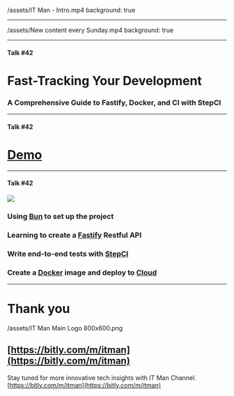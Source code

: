 
/assets/IT Man - Intro.mp4
background: true

---

/assets/New content every Sunday.mp4
background: true

---

#### Talk #42
# Fast-Tracking Your Development
### A Comprehensive Guide to Fastify, Docker, and CI with StepCI

---
#### Talk #42
# [Demo](https://github.com/jellydn/stepci-demo)

---
#### Talk #42
<img src="https://pro-actions.com/wp-content/uploads/2016/12/Business-Goals.jpg" />

### Using [Bun](https://bun.sh) to set up the project
### Learning to create a [Fastify](https://fastify.dev) Restful API
### Write end-to-end tests with [StepCI](https://stepci.com/)
### Create a [Docker](https://www.docker.com/) image and deploy to [Cloud](https://www.koyeb.com/docs/deploy/fastify)

---

# Thank you
/assets/IT Man Main Logo 800x600.png
## [https://bitly.com/m/itman](https://bitly.com/m/itman)

Stay tuned for more innovative tech insights with IT Man Channel.
[https://bitly.com/m/itman](https://bitly.com/m/itman)
